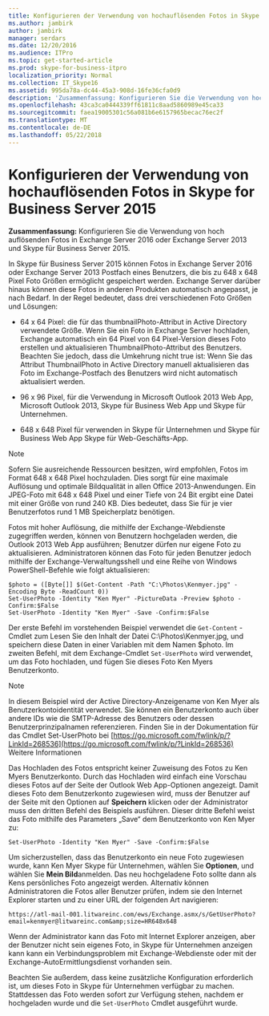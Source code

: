 ```yaml
---
title: Konfigurieren der Verwendung von hochauflösenden Fotos in Skype for Business Server 2015
ms.author: jambirk
author: jambirk
manager: serdars
ms.date: 12/20/2016
ms.audience: ITPro
ms.topic: get-started-article
ms.prod: skype-for-business-itpro
localization_priority: Normal
ms.collection: IT_Skype16
ms.assetid: 995da78a-dc44-45a3-908d-16fe36cfa0d9
description: 'Zusammenfassung: Konfigurieren Sie die Verwendung von hoch auflösenden Fotos in Exchange Server 2016 oder Exchange Server 2013 und Skype für Business Server 2015.'
ms.openlocfilehash: 43ca3ca0444339ff61811c8aad5860989e45ca33
ms.sourcegitcommit: faea19005301c56a081b6e6157965becac76ec2f
ms.translationtype: MT
ms.contentlocale: de-DE
ms.lasthandoff: 05/22/2018
---
```

# <a name="configure-the-use-of-high-resolution-photos-in-skype-for-business-server-2015"></a>Konfigurieren der Verwendung von hochauflösenden Fotos in Skype for Business Server 2015
 
**Zusammenfassung:** Konfigurieren Sie die Verwendung von hoch auflösenden Fotos in Exchange Server 2016 oder Exchange Server 2013 und Skype für Business Server 2015.
  
In Skype für Business Server 2015 können Fotos in Exchange Server 2016 oder Exchange Server 2013 Postfach eines Benutzers, die bis zu 648 x 648 Pixel Foto Größen ermöglicht gespeichert werden. Exchange Server darüber hinaus können diese Fotos in anderen Produkten automatisch angepasst, je nach Bedarf. In der Regel bedeutet, dass drei verschiedenen Foto Größen und Lösungen:
  
- 64 x 64 Pixel: die für das thumbnailPhoto-Attribut in Active Directory verwendete Größe. Wenn Sie ein Foto in Exchange Server hochladen, Exchange automatisch ein 64 Pixel von 64 Pixel-Version dieses Foto erstellen und aktualisieren ThumbnailPhoto-Attribut des Benutzers. Beachten Sie jedoch, dass die Umkehrung nicht true ist: Wenn Sie das Attribut ThumbnailPhoto in Active Directory manuell aktualisieren das Foto im Exchange-Postfach des Benutzers wird nicht automatisch aktualisiert werden.
    
- 96 x 96 Pixel, für die Verwendung in Microsoft Outlook 2013 Web App, Microsoft Outlook 2013, Skype für Business Web App und Skype für Unternehmen.
    
- 648 x 648 Pixel für verwenden in Skype für Unternehmen und Skype für Business Web App Skype für Web-Geschäfts-App.
    
> [!NOTE]
> Sofern Sie ausreichende Ressourcen besitzen, wird empfohlen, Fotos im Format 648 x 648 Pixel hochzuladen. Dies sorgt für eine maximale Auflösung und optimale Bildqualität in allen Office 2013-Anwendungen. Ein JPEG-Foto mit 648 x 648 Pixel und einer Tiefe von 24 Bit ergibt eine Datei mit einer Größe von rund 240 KB. Dies bedeutet, dass Sie für je vier Benutzerfotos rund 1 MB Speicherplatz benötigen. 
  
Fotos mit hoher Auflösung, die mithilfe der Exchange-Webdienste zugegriffen werden, können von Benutzern hochgeladen werden, die Outlook 2013 Web App ausführen; Benutzer dürfen nur eigene Foto zu aktualisieren. Administratoren können das Foto für jeden Benutzer jedoch mithilfe der Exchange-Verwaltungsshell und eine Reihe von Windows PowerShell-Befehle wie folgt aktualisieren:
  
```
$photo = ([Byte[]] $(Get-Content -Path "C:\Photos\Kenmyer.jpg" -Encoding Byte -ReadCount 0))
Set-UserPhoto -Identity "Ken Myer" -PictureData -Preview $photo -Confirm:$False
Set-UserPhoto -Identity "Ken Myer" -Save -Confirm:$False
```

Der erste Befehl im vorstehenden Beispiel verwendet die `Get-Content` -Cmdlet zum Lesen Sie den Inhalt der Datei C:\Photos\Kenmyer.jpg, und speichern diese Daten in einer Variablen mit dem Namen $photo. Im zweiten Befehl, mit dem Exchange-Cmdlet `Set-UserPhoto` wird verwendet, um das Foto hochladen, und fügen Sie dieses Foto Ken Myers Benutzerkonto.
  
> [!NOTE]
> In diesem Beispiel wird der Active Directory-Anzeigename von Ken Myer als Benutzerkontoidentität verwendet. Sie können ein Benutzerkonto auch über andere IDs wie die SMTP-Adresse des Benutzers oder dessen Benutzerprinzipalnamen referenzieren. Finden Sie in der Dokumentation für das Cmdlet Set-UserPhoto bei [https://go.microsoft.com/fwlink/p/?LinkId=268536](https://go.microsoft.com/fwlink/p/?LinkId=268536) Weitere Informationen
  
Das Hochladen des Fotos entspricht keiner Zuweisung des Fotos zu Ken Myers Benutzerkonto. Durch das Hochladen wird einfach eine Vorschau dieses Fotos auf der Seite der Outlook Web App-Optionen angezeigt. Damit dieses Foto dem Benutzerkonto zugewiesen wird, muss der Benutzer auf der Seite mit den Optionen auf **Speichern** klicken oder der Administrator muss den dritten Befehl des Beispiels ausführen. Dieser dritte Befehl weist das Foto mithilfe des Parameters „Save“ dem Benutzerkonto von Ken Myer zu:
  
```
Set-UserPhoto -Identity "Ken Myer" -Save -Confirm:$False
```

Um sicherzustellen, dass das Benutzerkonto ein neue Foto zugewiesen wurde, kann Ken Myer Skype für Unternehmen, wählen Sie **Optionen**, und wählen Sie **Mein Bild**anmelden. Das neu hochgeladene Foto sollte dann als Kens persönliches Foto angezeigt werden. Alternativ können Administratoren die Fotos aller Benutzer prüfen, indem sie den Internet Explorer starten und zu einer URL der folgenden Art navigieren:
  
```
https://atl-mail-001.litwareinc.com/ews/Exchange.asmx/s/GetUserPhoto?email=kenmyer@litwareinc.com&amp;size=HR648x648
```

Wenn der Administrator kann das Foto mit Internet Explorer anzeigen, aber der Benutzer nicht sein eigenes Foto, in Skype für Unternehmen anzeigen kann kann ein Verbindungsproblem mit Exchange-Webdienste oder mit der Exchange-AutoErmittlungsdienst vorhanden sein.
  
Beachten Sie außerdem, dass keine zusätzliche Konfiguration erforderlich ist, um dieses Foto in Skype für Unternehmen verfügbar zu machen. Stattdessen das Foto werden sofort zur Verfügung stehen, nachdem er hochgeladen wurde und die `Set-UserPhoto` Cmdlet ausgeführt wurde.

